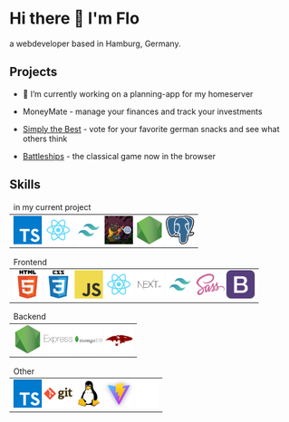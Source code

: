 # Hi there 👋 I'm Flo

a webdeveloper based in Hamburg, Germany.

## Projects

<!-- See a detailed overview of my projects at [portfolio/projects](...) -->

- 🔭 I’m currently working on a planning-app for my homeserver

- MoneyMate - manage your finances and track your investments
- [Simply the Best](https://simply-the-best.vercel.app/) - vote for your favorite german snacks and see what others think
- [Battleships](https://lorp91.github.io/battleship-game/) - the classical game now in the browser

## Skills

<table align="center">
  <thead>
    <tr>
      <td>in my current project</td>
    </tr>
  </thead>
  <tbody>
    <tr>
      <td>
        <img
          src="https://github.com/github/explore/blob/main/topics/typescript/typescript.png?raw=true"
          alt="typescript"
          title="typescript"
          width="50px"
          height="50px"
        />
        <img
          src="https://github.com/github/explore/blob/main/topics/react/react.png?raw=true"
          alt="react"
          title="react"
          width="50px"
          height="50px"
        />
        <img
          src="https://github.com/github/explore/blob/main/topics/tailwind/tailwind.png?raw=true"
          alt="tailwind"
          title="tailwind"
          width="50px"
          height="50px"
        />
        <img
          src="https://github.com/github/explore/blob/main/topics/zustand/zustand.png?raw=true"
          alt="zustand"
          title="zustand"
          width="50px"
          height="50px"
        />
        <img
          src="https://github.com/github/explore/blob/main/topics/nodejs/nodejs.png?raw=true"
          alt="nodejs"
          title="nodejs"
          width="50px"
          height="50px"
        />
        <img
          src="https://github.com/github/explore/blob/main/topics/postgresql/postgresql.png?raw=true"
          alt="postgresql"
          title="postgresql"
          width="50px"
          height="50px"
        />
      </td>
    </tr>
  </tbody>
</table>

<table align="center">
  <thead>
    <tr>
      <td>Frontend</td>
    </tr>
  </thead>
  <tbody>
    <tr>
      <td>
        <img
          src="https://github.com/github/explore/blob/main/topics/html/html.png?raw=true"
          alt="html"
          title="html"
          width="50px"
          height="50px"
        />
        <img
          src="https://github.com/github/explore/blob/main/topics/css/css.png?raw=true"
          alt="css"
          title="css"
          width="50px"
          height="50px"
        />
        <img
          src="https://github.com/github/explore/blob/main/topics/javascript/javascript.png?raw=true"
          alt="javascript"
          title="javascript"
          width="50px"
          height="50px"
        />
        <img
          src="https://github.com/github/explore/blob/main/topics/react/react.png?raw=true"
          alt="react"
          title="react"
          width="50px"
          height="50px"
        />
        <img
          src="https://github.com/github/explore/blob/main/topics/nextjs/nextjs.png?raw=true"
          alt="nextjs"
          title="nextjs"
          width="50px"
          height="50px"
        />
        <img
          src="https://github.com/github/explore/blob/main/topics/tailwind/tailwind.png?raw=true"
          alt="tailwindcss"
          title="tailwindcss"
          width="50px"
          height="50px"
        />
        <img
          src="https://github.com/github/explore/blob/main/topics/sass/sass.png?raw=true"
          alt="sass"
          title="sass"
          width="50px"
          height="50px"
        />
        <img
          src="https://github.com/github/explore/blob/main/topics/bootstrap/bootstrap.png?raw=true"
          alt="bootstrap"
          title="bootstrap"
          width="50px"
          height="50px"
        />
      </td>
    </tr>
  </tbody>
</table>

<table align="center">
  <thead>
    <tr>
      <td>Backend</td>
    </tr>
  </thead>
  <tbody>
    <tr>
      <td>
        <img
          src="https://github.com/github/explore/blob/main/topics/nodejs/nodejs.png?raw=true"
          alt="nodejs"
          title="nodejs"
          width="50px"
          height="50px"
        />
        <img
          src="https://github.com/github/explore/blob/main/topics/express/express.png?raw=true"
          alt="express"
          title="express"
          width="50px"
          height="50px"
        />
        <img
          src="https://github.com/github/explore/blob/main/topics/mongodb/mongodb.png?raw=true"
          alt="mongodb"
          title="mongodb"
          width="50px"
          height="50px"
        />
        <img
          src="https://github.com/github/explore/blob/main/topics/mongoose/mongoose.png?raw=true"
          alt="mongoose"
          title="mongoose"
          width="50px"
          height="50px"
        />
      </td>
    </tr>
  </tbody>
</table>

<table align="center">
  <thead>
    <tr>
      <td>Other</td>
    </tr>
  </thead>
  <tbody>
    <tr>
      <td>
        <img
          src="https://github.com/github/explore/blob/main/topics/typescript/typescript.png?raw=true"
          alt="typescript"
          title="typescript"
          width="50px"
          height="50px"
        />
        <img
          src="https://github.com/github/explore/blob/main/topics/git/git.png?raw=true"
          alt="git"
          title="git"
          width="50px"
          height="50px"
        />
        <img
          src="https://github.com/github/explore/blob/main/topics/linux/linux.png?raw=true"
          alt="linux"
          title="linux"
          width="50px"
          height="50px"
        />
        <img
          src="https://github.com/github/explore/blob/main/topics/vite/vite.png?raw=true"
          alt="vite"
          title="vite"
          width="50px"
          height="50px"
        />
        <img
          src="https://github.com/prisma/presskit/blob/main/Assets/Prisma-LightSymbol.png?raw=true"
          alt="prisma"
          title="prisma"
          width="41px"
          height="50px"
        />
      </td>
    </tr>
  </tbody>
</table>

<!--
**Lorp91/Lorp91** is a ✨ _special_ ✨ repository because its `README.md` (this file) appears on your GitHub profile.

Here are some ideas to get you started:

- 🔭 I’m currently working on ...
- 🌱 I’m currently learning ...
- 👯 I’m looking to collaborate on ...
- 🤔 I’m looking for help with ...
- 💬 Ask me about ...
- 📫 How to reach me: ...
- 😄 Pronouns: ...
- ⚡ Fun fact: ...

![Top Languages Card](https://github-readme-stats.vercel.app/api/top-langs/?username=lorp91&layout=compact)

[![Repo name](https://github-readme-stats.vercel.app/api/pin/?username=lorp91&repo=first-website)](https://github.com/yourusername/repo-name)

